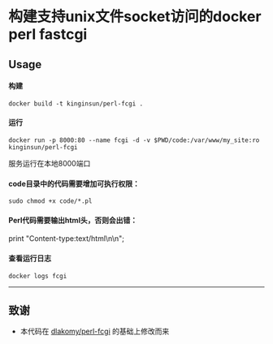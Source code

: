 # 构建支持unix文件socket访问的docker perl fastcgi

## Usage
#### 构建
`docker build -t kinginsun/perl-fcgi .`

#### 运行
`docker run -p 8000:80 --name fcgi -d -v $PWD/code:/var/www/my_site:ro kinginsun/perl-fcgi`

服务运行在本地8000端口

#### code目录中的代码需要增加可执行权限：
`sudo chmod +x code/*.pl`

#### Perl代码需要输出html头，否则会出错：
print "Content-type:text/html\n\n";

#### 查看运行日志
`docker logs fcgi`

---

## 致谢
- 本代码在 [dlakomy/perl-fcgi](https://hub.docker.com/r/dlakomy/perl-fcgi) 的基础上修改而来
